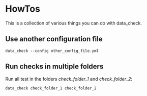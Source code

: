 # HowTos

This is a collection of various things you can do with data_check.

## Use another configuration file

`data_check --config other_config_file.yml`

## Run checks in multiple folders

Run all test in the folders _check_folder_1_ and _check_folder_2_:

`data_check check_folder_1 check_folder_2`
